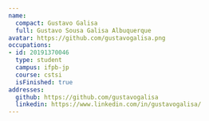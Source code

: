 ```yaml
---
name:
  compact: Gustavo Galisa
  full: Gustavo Sousa Galisa Albuquerque
avatar: https://github.com/gustavogalisa.png
occupations:
- id: 20191370046
  type: student
  campus: ifpb-jp
  course: cstsi
  isFinished: true
addresses:
  github: https://github.com/gustavogalisa
  linkedin: https://www.linkedin.com/in/gustavogalisa/
---
```

